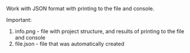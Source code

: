 Work with JSON format with printing to the file and console.

Important:
1. info.png - file with project structure, and results of printing to the file and console
2. file.json - file that was automatically created